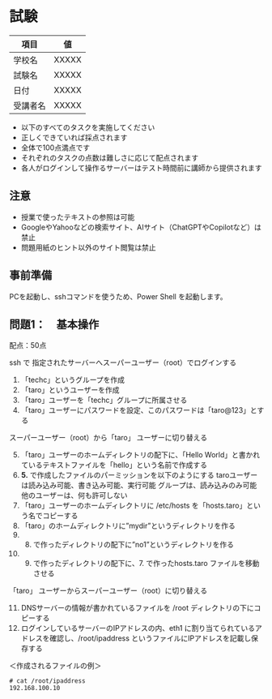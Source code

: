 # 試験


| 項目 | 値 |
|------|------|
| 学校名 | XXXXX |
| 試験名 | XXXXX |
| 日付 | XXXXX |
| 受講者名 | XXXXX |

- 以下のすべてのタスクを実施してください
- 正しくできていれば採点されます
- 全体で100点満点です
- それぞれのタスクの点数は難しさに応じて配点されます
- 各人がログインして操作るサーバーはテスト時間前に講師から提供されます

## 注意
- 授業で使ったテキストの参照は可能
- GoogleやYahooなどの検索サイト、AIサイト（ChatGPTやCopilotなど）は禁止
- 問題用紙のヒント以外のサイト閲覧は禁止

## 事前準備
PCを起動し、sshコマンドを使うため、Power Shell を起動します。

## 問題1：　基本操作

配点：50点

ssh で 指定されたサーバーへスーパーユーザー（root）でログインする

1. 「techc」というグループを作成
2. 「taro」というユーザーを作成
3. 「taro」ユーザーを「techc」グループに所属させる
4. 「taro」ユーザーにパスワードを設定、このパスワードは「taro@123」とする

スーパーユーザー（root）から「taro」 ユーザーに切り替える

5. 「taro」ユーザーのホームディレクトリの配下に、「Hello World」と書かれているテキストファイルを「hello」という名前で作成する
6. **5.** で作成したファイルのパーミッションを以下のようにする
      taroユーザーは読み込み可能、書き込み可能、実行可能
      グループは、読み込みのみ可能
      他のユーザーは、何も許可しない
7. 「taro」ユーザーのホームディレクトリに /etc/hosts を「hosts.taro」という名でコピーする
8. 「taro」のホームディレクトリに”mydir”というディレクトリを作る
9. 8. で作ったディレクトリの配下に”no1”というディレクトリを作る
10. 9. で作ったディレクトリの配下に、7. で作ったhosts.taro ファイルを移動させる

「taro」 ユーザーからスーパーユーザー（root）に切り替える

11. DNSサーバーの情報が書かれているファイルを /root ディレクトリの下にコピーする
12. ログインしているサーバーのIPアドレスの内、eth1 に割り当てられているアドレスを確認し、/root/ipaddress というファイルにIPアドレスを記載し保存する

＜作成されるファイルの例＞ 
```
# cat /root/ipaddress
192.168.100.10
```



